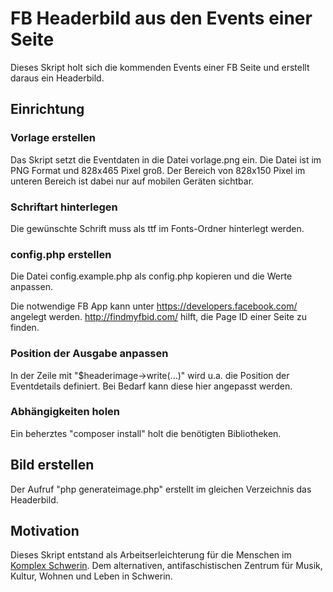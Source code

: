 # FB Headerbild aus den Events einer Seite

Dieses Skript holt sich die kommenden Events einer FB Seite und erstellt daraus ein Headerbild.

## Einrichtung

### Vorlage erstellen

Das Skript setzt die Eventdaten in die Datei vorlage.png ein. Die Datei ist im PNG Format
und 828x465 Pixel groß. Der Bereich von 828x150 Pixel im unteren Bereich ist dabei nur auf
mobilen Geräten sichtbar.

### Schriftart hinterlegen

Die gewünschte Schrift muss als ttf im Fonts-Ordner hinterlegt werden.

### config.php erstellen

Die Datei config.example.php als config.php kopieren und die Werte anpassen.

Die notwendige FB App kann unter https://developers.facebook.com/ angelegt werden.
http://findmyfbid.com/ hilft, die Page ID einer Seite zu finden.

### Position der Ausgabe anpassen

In der Zeile mit "$headerimage->write(...)" wird u.a. die Position der Eventdetails definiert.
Bei Bedarf kann diese hier angepasst werden.

### Abhängigkeiten holen

Ein beherztes "composer install" holt die benötigten Bibliotheken.

## Bild erstellen

Der Aufruf "php generateimage.php" erstellt im gleichen Verzeichnis das Headerbild.

## Motivation

Dieses Skript entstand als Arbeitserleichterung für die Menschen im [Komplex Schwerin](https://komplex-schwerin.de/). 
Dem alternativen, antifaschistischen Zentrum für Musik, Kultur, Wohnen und Leben in Schwerin.